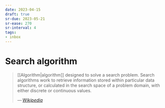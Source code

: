 ```yaml
---
date: 2023-04-15
draft: true
sr-due: 2023-05-21
sr-ease: 270
sr-interval: 4
tags:
- inbox
---
```


# Search algorithm

> [[Algorithm|algorithm]] designed to solve a search problem. Search algorithms
> work to retrieve information stored within particular data structure, or
> calculated in the search space of a problem domain, with either discrete or
> continuous values.
>
> — <cite>[Wikipedia](https://en.wikipedia.org/wiki/Search_algorithm)</cite>
